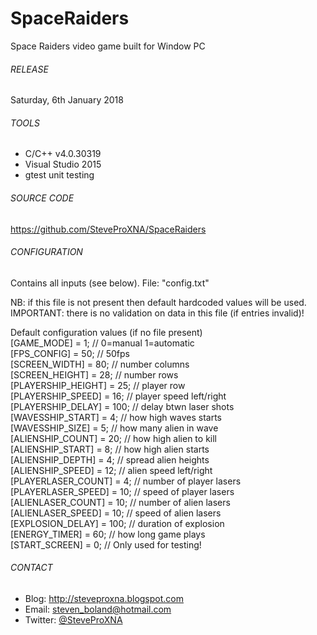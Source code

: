 # SpaceRaiders
Space Raiders video game built for Window PC

###### RELEASE
Saturday, 6th January 2018

###### TOOLS
- C/C++ v4.0.30319
- Visual Studio 2015
- gtest unit testing

###### SOURCE CODE
https://github.com/SteveProXNA/SpaceRaiders

###### CONFIGURATION
Contains all inputs (see below).  File: "config.txt"

NB: if this file is not present then default hardcoded values will be used.
<br />
IMPORTANT: there is no validation on data in this file (if entries invalid)!

Default configuration values (if no file present)<br />
[GAME_MODE]				= 1;	// 0=manual 1=automatic<br />
[FPS_CONFIG] 			= 50;	// 50fps<br />
[SCREEN_WIDTH] 			= 80;	// number columns<br />
[SCREEN_HEIGHT] 		= 28;	// number rows<br />
[PLAYERSHIP_HEIGHT] 	= 25;	// player row<br />
[PLAYERSHIP_SPEED] 		= 16;	// player speed left/right<br />
[PLAYERSHIP_DELAY] 		= 100;	// delay btwn laser shots<br />
[WAVESSHIP_START] 		= 4;	// how high waves starts<br />
[WAVESSHIP_SIZE] 		= 5;	// how many alien in wave<br />
[ALIENSHIP_COUNT] 		= 20;	// how high alien to kill<br />
[ALIENSHIP_START] 		= 8;	// how high alien starts<br />
[ALIENSHIP_DEPTH] 		= 4;	// spread alien heights<br />
[ALIENSHIP_SPEED] 		= 12;	// alien speed left/right<br />
[PLAYERLASER_COUNT] 	= 4;	// number of player lasers<br />
[PLAYERLASER_SPEED] 	= 10;	// speed of player lasers<br />
[ALIENLASER_COUNT] 		= 10;	// number of alien lasers<br />
[ALIENLASER_SPEED] 		= 10;	// speed of alien lasers<br />
[EXPLOSION_DELAY] 		= 100;	// duration of explosion<br />
[ENERGY_TIMER] 			= 60;	// how long game plays<br />
[START_SCREEN] 			= 0;	// Only used for testing!<br />

###### CONTACT
- Blog:		http://steveproxna.blogspot.com
- Email:	steven_boland@hotmail.com
- Twitter:	[@SteveProXNA](http://twitter.com/SteveProXNA)
